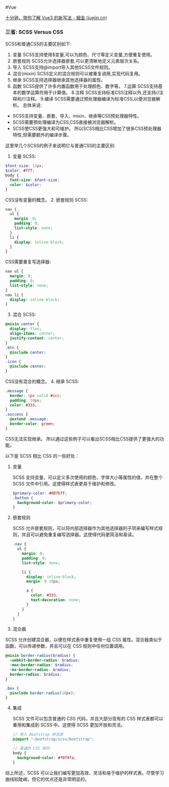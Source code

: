 #Vue 

[十分钟，带你了解 Vue3 的新写法 - 掘金 (juejin.cn)](https://juejin.cn/post/7225267685763907621)

### 三省: SCSS Versus CSS

 SCSS和普通CSS的主要区别如下:
1. 变量
SCSS支持使用$变量,可以为颜色、尺寸等定义变量,方便重复使用。
2. 嵌套规则
SCSS允许选择器嵌套,可以更清晰地定义元素层次关系。
3. 导入
SCSS支持@import导入其他SCSS文件规则。
4. 混合(mixin) 
SCSS定义的混合规则可以被重复调用,实现代码复用。
5. 继承
SCSS支持选择器继承其他选择器的属性。
6. 函数
SCSS提供了许多内置函数用于处理颜色、数字等。
7.运算
SCSS支持基本的数学运算符用于计算值。
8.注释
SCSS支持标准CSS注释以外,还支持//注释和/*!*/注释。
9.编译
SCSS需要通过预处理器编译为标准CSS,以便浏览器解析。
总体来说:
- SCSS支持变量、嵌套、导入、mixin、继承等CSS预处理器特性。
- SCSS需要预处理编译为CSS,CSS直接被浏览器解析。
- SCSS使CSS更强大和可维护。
所以SCSS相比CSS增加了很多CSS预处理器特性,但需要额外的编译步骤。


 这里举几个SCSS的例子来说明它与普通CSS的主要区别:
1. 变量
SCSS:
```scss
$font-size: 12px;
$color: #fff;
body {
  font-size: $font-size;
  color: $color; 
}
```
CSS没有变量的概念。
2. 嵌套规则
SCSS: 
```scss
nav {
  ul {
    margin: 0;
    padding: 0;
    list-style: none;
  }
  li {
    display: inline-block;
  }
}
```
CSS需要重复写选择器:
```css
nav ul {
  margin: 0;
  padding: 0;
  list-style: none;
}
nav li {
  display: inline-block;
}
```
3. 混合
SCSS:
```scss
@mixin center {
  display: flex;
  align-items: center;
  justify-content: center;
}
.btn {
  @include center;
}
.icon {
  @include center;
}
```
CSS没有混合的概念。
4. 继承
SCSS:
```scss
.message {
  border: 1px solid #ccc;
  padding: 10px;
  color: #333;
}
.success {
  @extend .message;
  border-color: green;
}
```
CSS无法实现继承。
所以通过这些例子可以看出SCSS相比CSS提供了更强大的功能。




以下是 SCSS 相比 CSS 的一些好处：

1. 变量

   SCSS 支持变量，可以定义多次使用的颜色、字体大小等属性的值，并在整个 SCSS 文件中引用。这使得样式表更易于维护和修改。

   ```scss
   $primary-color: #007bff;
   .button {
     background-color: $primary-color;
   }
   ```

2. 嵌套规则

   SCSS 允许嵌套规则，可以将内部选择器作为其他选择器的子项来编写样式规则，并且可以避免重复编写选择器。这使得代码更简洁和易读。

   ```scss
   .nav {
     ul {
       margin: 0;
       padding: 0;
       list-style: none;

       li {
         display: inline-block;
         margin: 0 10px;

         a {
           color: #333;
           text-decoration: none;
         }
       }
     }
   }
   ```

3.  混合器

   SCSS 允许创建混合器，以便在样式表中重复使用一组 CSS 属性。混合器类似于函数，可以传递参数，并且可以在 CSS 规则中任何位置调用。

   ```scss
   @mixin border-radius($radius) {
     -webkit-border-radius: $radius;
     -moz-border-radius: $radius;
     -ms-border-radius: $radius;
     border-radius: $radius;
   }

   .box {
     @include border-radius(10px);
   }
   ```

4. 集成

   SCSS 文件可以包含普通的 CSS 代码，并且大部分现有的 CSS 样式表都可以重用和集成到 SCSS 中。这使得 SCSS 更加开放和灵活。

   ```scss
   // 导入 Bootstrap 样式库
   @import "~bootstrap/scss/bootstrap";

   // 普通的 CSS 规则
   body {
     background-color: #f8f9fa;
   }
   ```

综上所述，SCSS 可以让我们编写更加高效、灵活和易于维护的样式表。尽管学习曲线较陡峭，但它的优点还是非常明显的。

